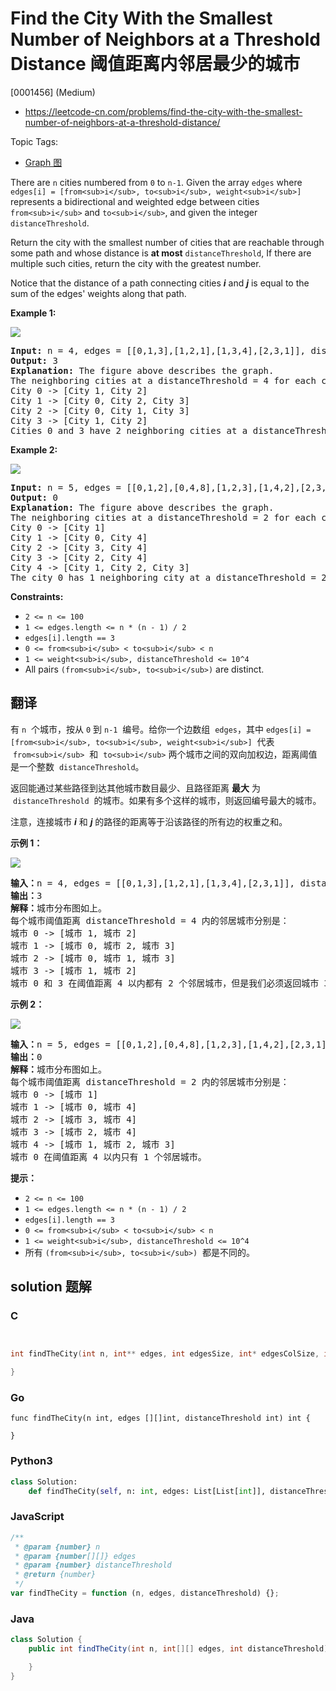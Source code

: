 # Find the City With the Smallest Number of Neighbors at a Threshold Distance 阈值距离内邻居最少的城市

[0001456] (Medium)

- https://leetcode-cn.com/problems/find-the-city-with-the-smallest-number-of-neighbors-at-a-threshold-distance/

Topic Tags:

- [Graph 图](https://leetcode-cn.com/tag/graph/)

There are `n` cities numbered from `0` to `n-1`. Given the array `edges` where `edges[i] = [from<sub>i</sub>, to<sub>i</sub>, weight<sub>i</sub>]` represents a bidirectional and weighted edge between cities `from<sub>i</sub>` and `to<sub>i</sub>`, and given the integer `distanceThreshold`.

Return the city with the smallest number of cities that are reachable through some path and whose distance is **at most** `distanceThreshold`, If there are multiple such cities, return the city with the greatest number.

Notice that the distance of a path connecting cities _**i**_ and _**j**_ is equal to the sum of the edges' weights along that path.

**Example 1:**

![](https://assets.leetcode.com/uploads/2020/01/16/find_the_city_01.png)

<pre><strong>Input:</strong> n = 4, edges = [[0,1,3],[1,2,1],[1,3,4],[2,3,1]], distanceThreshold = 4
<strong>Output:</strong> 3
<strong>Explanation: </strong>The figure above describes the graph.&nbsp;
The neighboring cities at a distanceThreshold = 4 for each city are:
City 0 -&gt; [City 1, City 2]&nbsp;
City 1 -&gt; [City 0, City 2, City 3]&nbsp;
City 2 -&gt; [City 0, City 1, City 3]&nbsp;
City 3 -&gt; [City 1, City 2]&nbsp;
Cities 0 and 3 have 2 neighboring cities at a distanceThreshold = 4, but we have to return city 3 since it has the greatest number.
</pre>

**Example 2:**

**![](https://assets.leetcode.com/uploads/2020/01/16/find_the_city_02.png)**

<pre><strong>Input:</strong> n = 5, edges = [[0,1,2],[0,4,8],[1,2,3],[1,4,2],[2,3,1],[3,4,1]], distanceThreshold = 2
<strong>Output:</strong> 0
<strong>Explanation: </strong>The figure above describes the graph.&nbsp;
The neighboring cities at a distanceThreshold = 2 for each city are:
City 0 -&gt; [City 1]&nbsp;
City 1 -&gt; [City 0, City 4]&nbsp;
City 2 -&gt; [City 3, City 4]&nbsp;
City 3 -&gt; [City 2, City 4]
City 4 -&gt; [City 1, City 2, City 3]&nbsp;
The city 0 has 1 neighboring city at a distanceThreshold = 2.
</pre>

**Constraints:**

- `2 <= n <= 100`
- `1 <= edges.length <= n * (n - 1) / 2`
- `edges[i].length == 3`
- `0 <= from<sub>i</sub> < to<sub>i</sub> < n`
- `1 <= weight<sub>i</sub>, distanceThreshold <= 10^4`
- All pairs `(from<sub>i</sub>, to<sub>i</sub>)` are distinct.

## 翻译

有 `n`  个城市，按从 `0` 到 `n-1`  编号。给你一个边数组  `edges`，其中 `edges[i] = [from<sub>i</sub>, to<sub>i</sub>, weight<sub>i</sub>]`  代表  `from<sub>i</sub>`  和  `to<sub>i</sub>` 两个城市之间的双向加权边，距离阈值是一个整数  `distanceThreshold`。

返回能通过某些路径到达其他城市数目最少、且路径距离 **最大** 为  `distanceThreshold`  的城市。如果有多个这样的城市，则返回编号最大的城市。

注意，连接城市 _**i**_ 和 _**j**_ 的路径的距离等于沿该路径的所有边的权重之和。

**示例 1：**

![](https://assets.leetcode-cn.com/aliyun-lc-upload/uploads/2020/01/26/find_the_city_01.png)

<pre><strong>输入：</strong>n = 4, edges = [[0,1,3],[1,2,1],[1,3,4],[2,3,1]], distanceThreshold = 4
<strong>输出：</strong>3
<strong>解释：</strong>城市分布图如上。
每个城市阈值距离 distanceThreshold = 4 内的邻居城市分别是：
城市 0 -&gt; [城市 1, 城市 2]&nbsp;
城市 1 -&gt; [城市 0, 城市 2, 城市 3]&nbsp;
城市 2 -&gt; [城市 0, 城市 1, 城市 3]&nbsp;
城市 3 -&gt; [城市 1, 城市 2]&nbsp;
城市 0 和 3 在阈值距离 4 以内都有 2 个邻居城市，但是我们必须返回城市 3，因为它的编号最大。
</pre>

**示例 2：**

**![](https://assets.leetcode-cn.com/aliyun-lc-upload/uploads/2020/01/26/find_the_city_02.png)**

<pre><strong>输入：</strong>n = 5, edges = [[0,1,2],[0,4,8],[1,2,3],[1,4,2],[2,3,1],[3,4,1]], distanceThreshold = 2
<strong>输出：</strong>0
<strong>解释：</strong>城市分布图如上。&nbsp;
每个城市阈值距离 distanceThreshold = 2 内的邻居城市分别是：
城市 0 -&gt; [城市 1]&nbsp;
城市 1 -&gt; [城市 0, 城市 4]&nbsp;
城市 2 -&gt; [城市 3, 城市 4]&nbsp;
城市 3 -&gt; [城市 2, 城市 4]
城市 4 -&gt; [城市 1, 城市 2, 城市 3]&nbsp;
城市 0 在阈值距离 4 以内只有 1 个邻居城市。
</pre>

**提示：**

- `2 <= n <= 100`
- `1 <= edges.length <= n * (n - 1) / 2`
- `edges[i].length == 3`
- `0 <= from<sub>i</sub> < to<sub>i</sub> < n`
- `1 <= weight<sub>i</sub>, distanceThreshold <= 10^4`
- 所有 `(from<sub>i</sub>, to<sub>i</sub>)`  都是不同的。

## solution 题解

### C

```c


int findTheCity(int n, int** edges, int edgesSize, int* edgesColSize, int distanceThreshold){

}
```

### Go

```golang
func findTheCity(n int, edges [][]int, distanceThreshold int) int {

}
```

### Python3

```python
class Solution:
    def findTheCity(self, n: int, edges: List[List[int]], distanceThreshold: int) -> int:
```

### JavaScript

```javascript
/**
 * @param {number} n
 * @param {number[][]} edges
 * @param {number} distanceThreshold
 * @return {number}
 */
var findTheCity = function (n, edges, distanceThreshold) {};
```

### Java

```java
class Solution {
    public int findTheCity(int n, int[][] edges, int distanceThreshold) {

    }
}
```
